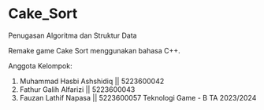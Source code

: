 # Cake_Sort
Penugasan Algoritma dan Struktur Data 

Remake game Cake Sort menggunakan bahasa C++. 

Anggota Kelompok: 
1. Muhammad Hasbi Ashshidiq  || 5223600042
2. Fathur Galih Alfarizi     || 5223600043
3. Fauzan Lathif Napasa      || 5223600057
Teknologi Game - B
TA 2023/2024
